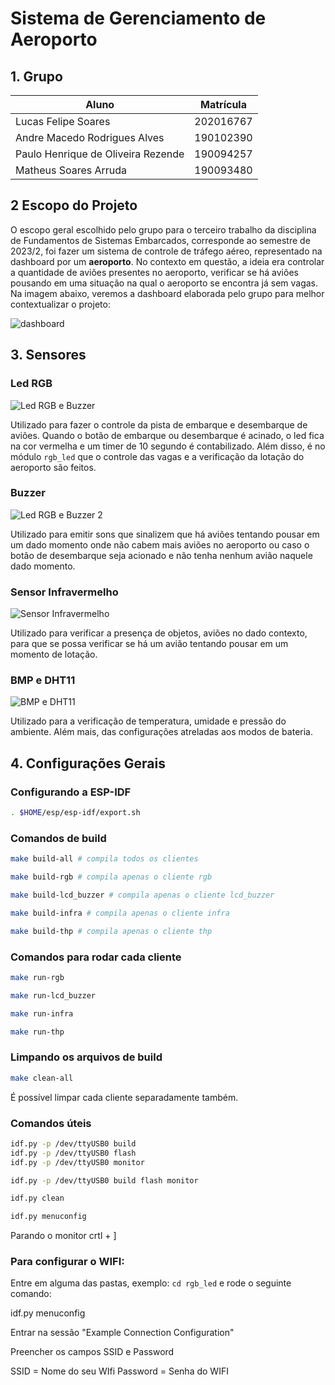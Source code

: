 # Sistema de Gerenciamento de Aeroporto

## 1. Grupo

| Aluno                              | Matrícula  |
| ---------------------------------- | ---------- |
| Lucas Felipe Soares                | 202016767  |
| Andre Macedo Rodrigues Alves       | 190102390 |
| Paulo Henrique de Oliveira Rezende |190094257 |
|     Matheus Soares Arruda          | 190093480  |


## 2 Escopo do Projeto

O escopo geral escolhido pelo grupo para o terceiro trabalho da disciplina de Fundamentos de Sistemas Embarcados, corresponde ao semestre de 2023/2, foi fazer um sistema de controle de tráfego aéreo, representado na dashboard por um **aeroporto**. No contexto em questão, a ideia era controlar a quantidade de aviões presentes no aeroporto, verificar se há aviões pousando em uma situação na qual o aeroporto se encontra já sem vagas. Na imagem abaixo, veremos a dashboard elaborada pelo grupo para melhor contextualizar o projeto:

![dashboard](./assets/dashboard.png)

## 3. Sensores

### Led RGB

![Led RGB e Buzzer](./assets/rgb_buzzer.jpeg)

Utilizado para fazer o controle da pista de embarque e desembarque de aviões.
Quando o botão de embarque ou desembarque é acinado, o led fica na cor vermelha e
um timer de 10 segundo é contabilizado. Além disso, é no módulo `rgb_led` que 
o controle das vagas e a verificação da lotação do aeroporto são feitos.

### Buzzer

![Led RGB e Buzzer 2](./assets/rgb_buzzer2.jpeg)

Utilizado para emitir sons que sinalizem que há aviões tentando pousar em um dado momento onde não cabem mais aviões no aeroporto ou caso o botão de desembarque seja acionado e não tenha nenhum avião naquele dado momento.

### Sensor Infravermelho 

![Sensor Infravermelho](./assets/sensorinfra.jpeg)

Utilizado para verificar a presença de objetos, aviões no dado contexto, para que se possa verificar se há um avião tentando pousar em um momento de lotação.

### BMP e DHT11

![BMP e DHT11](./assets/bmp_dht11.jpeg)

Utilizado para a verificação de temperatura, umidade e pressão do ambiente. Além mais, das configurações atreladas aos modos de bateria.


## 4. Configurações Gerais

### Configurando a ESP-IDF

```bash
. $HOME/esp/esp-idf/export.sh
```

### Comandos de build

```bash
make build-all # compila todos os clientes 
```

```bash
make build-rgb # compila apenas o cliente rgb
```

```bash
make build-lcd_buzzer # compila apenas o cliente lcd_buzzer

```

```bash
make build-infra # compila apenas o cliente infra
```

```bash
make build-thp # compila apenas o cliente thp
```

### Comandos para rodar cada cliente

```bash
make run-rgb
```

```bash
make run-lcd_buzzer
```

```bash
make run-infra
```

```bash
make run-thp
```

### Limpando os arquivos de build

```bash
make clean-all
```

É possível limpar cada cliente separadamente também.

### Comandos úteis

```bash
idf.py -p /dev/ttyUSB0 build
idf.py -p /dev/ttyUSB0 flash
idf.py -p /dev/ttyUSB0 monitor
```

```bash
idf.py -p /dev/ttyUSB0 build flash monitor
```

```bash
idf.py clean
```

```bash
idf.py menuconfig
```

Parando o monitor
crtl + ]


### Para configurar o WIFI:

Entre em alguma das pastas, exemplo: `cd rgb_led` e
rode o seguinte comando:

idf.py menuconfig

Entrar na sessão "Example Connection Configuration"

Preencher os campos SSID e Password

SSID = Nome do seu WIfi
Password = Senha do WIFI
